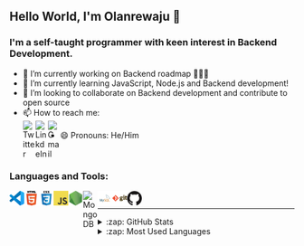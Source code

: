 ## Hello World, I'm Olanrewaju 👋

### I'm a self-taught programmer with keen interest in Backend Development.
- 🔭 I’m currently working on Backend roadmap 👩🏻‍💻
- 🌱 I’m currently learning JavaScript, Node.js and Backend development!
- 👯 I’m looking to collaborate on Backend development and contribute to open source
- 📫 How to reach me:  
        <a target="_blank" href="https://twitter.com/LanreTunji1/">
            <img align="left" alt="Twitter" width="22px" src="https://cdn.jsdelivr.net/npm/simple-icons@v3/icons/twitter.svg" />
        </a>
        <a target="_blank" href="https://www.linkedin.com/in/rokeebolatunji/">
            <img align="left" alt="LinkdeIn" width="22px" src="https://cdn.jsdelivr.net/npm/simple-icons@v3/icons/linkedin.svg" />
        </a>
        <a target="_blank" href="mailto:rokeeb.olatunji@gmail.com">
            <img align="left" alt="Gmail" width="22px" src="https://cdn.jsdelivr.net/npm/simple-icons@v3/icons/gmail.svg" />
        </a>
        <br/>
- 😄 Pronouns: He/Him


<br />

### Languages and Tools:

<img align="left" alt="Visual Studio Code" width="26px" src="https://raw.githubusercontent.com/github/explore/80688e429a7d4ef2fca1e82350fe8e3517d3494d/topics/visual-studio-code/visual-studio-code.png" />
<img align="left" alt="HTML5" width="26px" src="https://raw.githubusercontent.com/github/explore/80688e429a7d4ef2fca1e82350fe8e3517d3494d/topics/html/html.png" />
<img align="left" alt="CSS3" width="26px" src="https://raw.githubusercontent.com/github/explore/80688e429a7d4ef2fca1e82350fe8e3517d3494d/topics/css/css.png" />
<img align="left" alt="JavaScript" width="26px" src="https://raw.githubusercontent.com/github/explore/80688e429a7d4ef2fca1e82350fe8e3517d3494d/topics/javascript/javascript.png" />
<img align="left" alt="Node.js" width="26px" src="https://raw.githubusercontent.com/github/explore/80688e429a7d4ef2fca1e82350fe8e3517d3494d/topics/nodejs/nodejs.png">
<img align="left" alt="MongoDB" width="26px" src="https://cdn.jsdelivr.net/npm/simple-icons@v3/icons/mongodb" />
<img align="left" alt="MySQL" width="26px" src="https://raw.githubusercontent.com/github/explore/80688e429a7d4ef2fca1e82350fe8e3517d3494d/topics/mysql/mysql.png">
<img align="left" alt="Git" width="26px" src="https://raw.githubusercontent.com/github/explore/80688e429a7d4ef2fca1e82350fe8e3517d3494d/topics/git/git.png" />
<img align="left" alt="GitHub" width="26px" src="https://raw.githubusercontent.com/github/explore/78df643247d429f6cc873026c0622819ad797942/topics/github/github.png" />


<br />

---
<details>
  <summary>:zap: GitHub Stats</summary>

  <img align="left" alt="Lanre's GitHub Stats" src="https://github-readme-stats.vercel.app/api?username=larexx40&show_icons=true&hide_border=true&theme=tokyonight" />

</details>

<details>
  <summary>:zap: Most Used Languages</summary>

<img align="left" alt="Lanre's GitHub Top Languages" src="https://github-readme-stats.vercel.app/api/top-langs/?username=larexx40&layout=compact&theme=tokyonight" />

</details>
